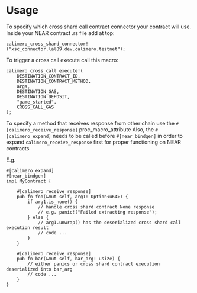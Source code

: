 # Usage

To specify which cross shard call contract connector your contract will use. Inside your NEAR contract .rs file add at top:
```
calimero_cross_shard_connector!("xsc_connector.lal89.dev.calimero.testnet");
```

To trigger a cross call execute call this macro:
```
calimero_cross_call_execute!(
    DESTINATION_CONTRACT_ID,
    DESTINATION_CONTRACT_METHOD,
    args,
    DESTINATION_GAS,
    DESTINATION_DEPOSIT,
    "game_started",
    CROSS_CALL_GAS
);
```

To specify a method that receives response from other chain use the ``#[calimero_receive_response]`` proc_macro_attribute
Also, the ``#[calimero_expand]`` needs to be called before ``#[near_bindgen]`` in order to expand ``calimero_receive_response`` first
for proper functioning on NEAR contracts

E.g.
```
#[calimero_expand]
#[near_bindgen]
impl MyContract {

    #[calimero_receive_response]
    pub fn foo(&mut self, arg1: Option<u64>) {
        if arg1.is_none() {
            // handle cross shard contract None response
            // e.g. panic!("Failed extracting response");
        } else {
            // arg1.unwrap() has the deserialized cross shard call execution result
            // code ...
        }
    }

    #[calimero_receive_response]
    pub fn bar(&mut self, bar_arg: usize) {
        // either panics or cross shard contract execution deserialized into bar_arg
        // code ...
    }
}
```
